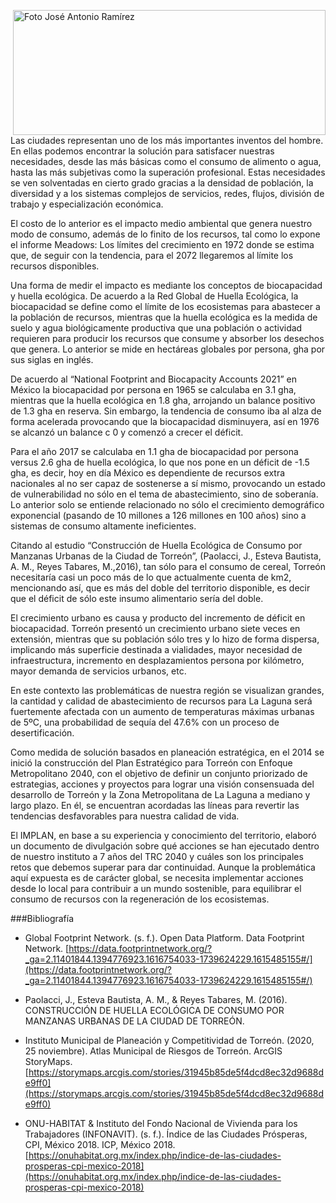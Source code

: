 <p>
   <a title="ir a Otras Publicaciones" href="http://www.trcimplan.gob.mx/autores/jose-antonio-ramirez-reyes.html"><img class="img-responsive contenido-imagen" src="../imagenes/128/arq-jose-antonio-ramirez-reyes-top2.png" align="right" alt="Foto José Antonio Ramírez" width="500" height="200"></a>

</p>

</br></br></br></br></br></br></br></br>

Las ciudades representan uno de los más importantes inventos del hombre. En ellas podemos encontrar la solución para satisfacer nuestras necesidades, desde las más básicas como el consumo de alimento o agua, hasta las más subjetivas como la superación profesional. Estas necesidades se ven solventadas en cierto grado gracias a la densidad de población, la diversidad y a los sistemas complejos de servicios, redes, flujos, división de trabajo y especialización económica.

El costo de lo anterior es el impacto medio ambiental que genera nuestro modo de consumo, además de lo finito de los recursos, tal como lo expone el informe Meadows: Los límites del crecimiento en 1972 donde se estima que, de seguir con la tendencia, para el 2072 llegaremos al límite los recursos disponibles.

Una forma de medir el impacto es mediante los conceptos de biocapacidad y huella ecológica. De acuerdo a la Red Global de Huella Ecológica, la biocapacidad se define como el límite de los ecosistemas para abastecer a la población de recursos, mientras que la huella ecológica es la medida de suelo y agua biológicamente productiva que una población o actividad requieren para producir los recursos que consume y absorber los desechos que genera. Lo anterior se mide en hectáreas globales por persona, gha por sus siglas en inglés.

De acuerdo al “National Footprint and Biocapacity Accounts 2021” en México la biocapacidad por persona en 1965 se calculaba en 3.1 gha, mientras que la huella ecológica en 1.8 gha, arrojando un balance positivo de 1.3 gha en reserva. Sin embargo, la tendencia de consumo iba al alza de forma acelerada provocando que la biocapacidad disminuyera, así en 1976 se alcanzó un balance c 0 y comenzó a crecer el déficit.

Para el año 2017 se calculaba en 1.1 gha de biocapacidad por persona versus 2.6 gha de huella ecológica, lo que nos pone en un déficit de -1.5 gha, es decir, hoy en día México es dependiente de recursos extra nacionales al no ser capaz de sostenerse a sí mismo, provocando un estado de vulnerabilidad no sólo en el tema de abastecimiento, sino de soberanía. Lo anterior solo se entiende relacionado no sólo el crecimiento demográfico exponencial (pasando de 10 millones a 126 millones en 100 años) sino a sistemas de consumo altamente ineficientes.

Citando al estudio “Construcción de Huella Ecológica de Consumo por Manzanas Urbanas de la Ciudad de Torreón”, (Paolacci, J., Esteva Bautista, A. M., Reyes Tabares, M.,2016), tan sólo para el consumo de cereal, Torreón necesitaría casi un poco más de lo que actualmente cuenta de km2, mencionando así, que es más del doble del territorio disponible, es decir que el déficit de sólo este insumo alimentario sería del doble.

El crecimiento urbano es causa y producto del incremento de déficit en biocapacidad. Torreón presentó un crecimiento urbano siete veces en extensión, mientras que su población sólo tres y lo hizo de forma dispersa, implicando más superficie destinada a vialidades, mayor necesidad de infraestructura, incremento en desplazamientos persona por kilómetro, mayor demanda de servicios urbanos, etc.

En este contexto las problemáticas de nuestra región se visualizan grandes, la cantidad y calidad de abastecimiento de recursos para La Laguna será fuertemente afectada con un aumento de temperaturas máximas urbanas de 5ºC, una probabilidad de sequía del 47.6% con un proceso de desertificación.

Como medida de solución basados en planeación estratégica, en el 2014 se inició la construcción del Plan Estratégico para Torreón con Enfoque Metropolitano 2040, con el objetivo de definir un conjunto priorizado de estrategias, acciones y proyectos para lograr una visión consensuada del desarrollo de Torreón y la Zona Metropolitana de La Laguna a mediano y largo plazo. En él, se encuentran acordadas las líneas para revertir las tendencias desfavorables para nuestra calidad de vida.

El IMPLAN, en base a su experiencia y conocimiento del territorio, elaboró un documento de divulgación sobre qué acciones se han ejecutado dentro de nuestro instituto a 7 años del TRC 2040 y cuáles son los principales retos que debemos superar para dar continuidad. Aunque la problemática aquí expuesta es de carácter global, se necesita implementar acciones desde lo local para contribuir a un mundo sostenible, para equilibrar el consumo de recursos con la regeneración de los ecosistemas.

###Bibliografía

- Global Footprint Network. (s. f.). Open Data Platform. Data Footprint Network. [https://data.footprintnetwork.org/?_ga=2.11401844.1394776923.1616754033-1739624229.1615485155#/](https://data.footprintnetwork.org/?_ga=2.11401844.1394776923.1616754033-1739624229.1615485155#/)

- Paolacci, J., Esteva Bautista, A. M., & Reyes Tabares, M. (2016). CONSTRUCCIÓN DE HUELLA ECOLÓGICA DE CONSUMO POR MANZANAS URBANAS DE LA CIUDAD DE TORREÓN.

- Instituto Municipal de Planeación y Competitividad de Torreón. (2020, 25 noviembre). Atlas Municipal de Riesgos de Torreón. ArcGIS StoryMaps. [https://storymaps.arcgis.com/stories/31945b85de5f4dcd8ec32d9688de9ff0](https://storymaps.arcgis.com/stories/31945b85de5f4dcd8ec32d9688de9ff0)

- ONU-HABITAT & Instituto del Fondo Nacional de Vivienda para los Trabajadores (INFONAVIT). (s. f.). Índice de las Ciudades Prósperas, CPI, México 2018. ICP, México 2018. [https://onuhabitat.org.mx/index.php/indice-de-las-ciudades-prosperas-cpi-mexico-2018](https://onuhabitat.org.mx/index.php/indice-de-las-ciudades-prosperas-cpi-mexico-2018)
